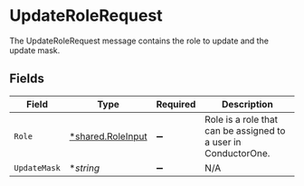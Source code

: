 # UpdateRoleRequest

The UpdateRoleRequest message contains the role to update and the update mask.


## Fields

| Field                                                          | Type                                                           | Required                                                       | Description                                                    |
| -------------------------------------------------------------- | -------------------------------------------------------------- | -------------------------------------------------------------- | -------------------------------------------------------------- |
| `Role`                                                         | [*shared.RoleInput](../../models/shared/roleinput.md)          | :heavy_minus_sign:                                             | Role is a role that can be assigned to a user in ConductorOne. |
| `UpdateMask`                                                   | **string*                                                      | :heavy_minus_sign:                                             | N/A                                                            |